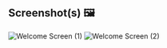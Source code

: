 ## Screenshot(s) 🖼️
![Welcome Screen (1)](https://github.com/user-attachments/assets/48c18674-f217-49b6-8ce8-a656a9b835cc)
![Welcome Screen (2)](https://github.com/user-attachments/assets/345ce352-a2bb-46ef-a657-021ab5d496af)
